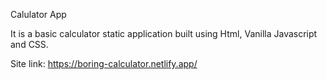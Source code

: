 Calulator App

It is a basic calculator static application built using Html, Vanilla Javascript and CSS.

Site link: https://boring-calculator.netlify.app/
